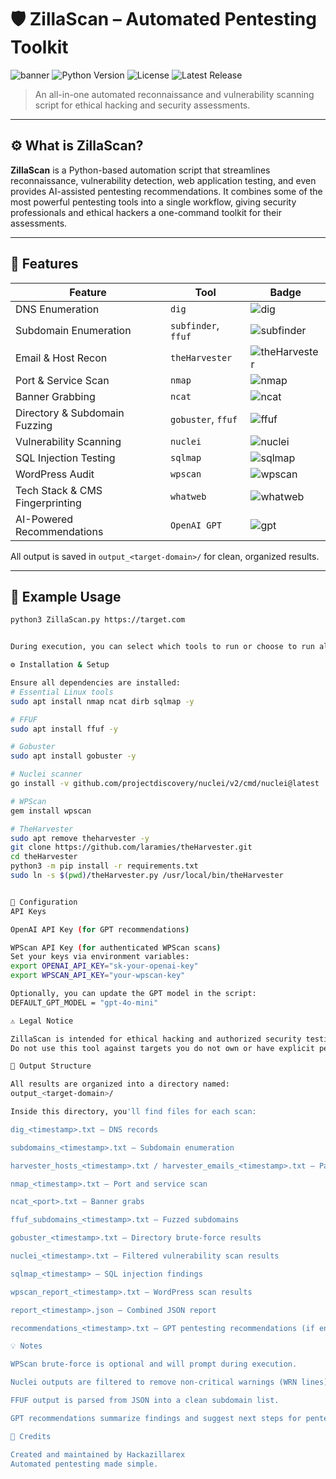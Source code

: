 # 🛡️ ZillaScan – Automated Pentesting Toolkit
![banner](https://img.shields.io/badge/created%20by-Hackazillarex-blue?style=flat-square)
![Python Version](https://img.shields.io/badge/python-3.10%2B-blue)
![License](https://img.shields.io/badge/license-MIT-green)
![Latest Release](https://img.shields.io/github/v/release/yourusername/ZillaScan)

> An all-in-one automated reconnaissance and vulnerability scanning script for ethical hacking and security assessments.

---

## ⚙️ What is ZillaScan?

**ZillaScan** is a Python-based automation script that streamlines reconnaissance, vulnerability detection, web application testing, and even provides AI-assisted pentesting recommendations. It combines some of the most powerful pentesting tools into a single workflow, giving security professionals and ethical hackers a one-command toolkit for their assessments.

---

## 🚀 Features

| Feature | Tool | Badge |
|---------|------|-------|
| DNS Enumeration | `dig` | ![dig](https://img.shields.io/badge/DNS-dig-blue) |
| Subdomain Enumeration | `subfinder`, `ffuf` | ![subfinder](https://img.shields.io/badge/Subdomain-subfinder-yellow) |
| Email & Host Recon | `theHarvester` | ![theHarvester](https://img.shields.io/badge/Email-theHarvester-green) |
| Port & Service Scan | `nmap` | ![nmap](https://img.shields.io/badge/Port-nmap-red) |
| Banner Grabbing | `ncat` | ![ncat](https://img.shields.io/badge/Banner-ncat-orange) |
| Directory & Subdomain Fuzzing | `gobuster`, `ffuf` | ![ffuf](https://img.shields.io/badge/Fuzzing-ffuf-purple) |
| Vulnerability Scanning | `nuclei` | ![nuclei](https://img.shields.io/badge/Vuln-nuclei-lightblue) |
| SQL Injection Testing | `sqlmap` | ![sqlmap](https://img.shields.io/badge/SQL-sqlmap-darkgreen) |
| WordPress Audit | `wpscan` | ![wpscan](https://img.shields.io/badge/WordPress-wpscan-pink) |
| Tech Stack & CMS Fingerprinting | `whatweb` | ![whatweb](https://img.shields.io/badge/Tech-whatweb-lightgrey) |
| AI-Powered Recommendations | `OpenAI GPT` | ![gpt](https://img.shields.io/badge/GPT-Recommendations-purple) |

All output is saved in `output_<target-domain>/` for clean, organized results.

---

## 🧪 Example Usage

```bash
python3 ZillaScan.py https://target.com


During execution, you can select which tools to run or choose to run all. After scanning, you will be prompted if you want GPT-generated pentest recommendations.

⚙️ Installation & Setup

Ensure all dependencies are installed:
# Essential Linux tools
sudo apt install nmap ncat dirb sqlmap -y

# FFUF
sudo apt install ffuf -y

# Gobuster
sudo apt install gobuster -y

# Nuclei scanner
go install -v github.com/projectdiscovery/nuclei/v2/cmd/nuclei@latest

# WPScan
gem install wpscan

# TheHarvester
sudo apt remove theharvester -y
git clone https://github.com/laramies/theHarvester.git
cd theHarvester
python3 -m pip install -r requirements.txt
sudo ln -s $(pwd)/theHarvester.py /usr/local/bin/theHarvester


🔑 Configuration
API Keys

OpenAI API Key (for GPT recommendations)

WPScan API Key (for authenticated WPScan scans)
Set your keys via environment variables:
export OPENAI_API_KEY="sk-your-openai-key"
export WPSCAN_API_KEY="your-wpscan-key"

Optionally, you can update the GPT model in the script:
DEFAULT_GPT_MODEL = "gpt-4o-mini"

⚠️ Legal Notice

ZillaScan is intended for ethical hacking and authorized security testing only.
Do not use this tool against targets you do not own or have explicit permission to test. Unauthorized testing is illegal and can have serious consequences.

📂 Output Structure

All results are organized into a directory named:
output_<target-domain>/

Inside this directory, you'll find files for each scan:

dig_<timestamp>.txt – DNS records

subdomains_<timestamp>.txt – Subdomain enumeration

harvester_hosts_<timestamp>.txt / harvester_emails_<timestamp>.txt – Passive recon results

nmap_<timestamp>.txt – Port and service scan

ncat_<port>.txt – Banner grabs

ffuf_subdomains_<timestamp>.txt – Fuzzed subdomains

gobuster_<timestamp>.txt – Directory brute-force results

nuclei_<timestamp>.txt – Filtered vulnerability scan results

sqlmap_<timestamp> – SQL injection findings

wpscan_report_<timestamp>.txt – WordPress scan results

report_<timestamp>.json – Combined JSON report

recommendations_<timestamp>.txt – GPT pentesting recommendations (if enabled)

💡 Notes

WPScan brute-force is optional and will prompt during execution.

Nuclei outputs are filtered to remove non-critical warnings (WRN lines).

FFUF output is parsed from JSON into a clean subdomain list.

GPT recommendations summarize findings and suggest next steps for pentesting.

🐉 Credits

Created and maintained by Hackazillarex
Automated pentesting made simple.



